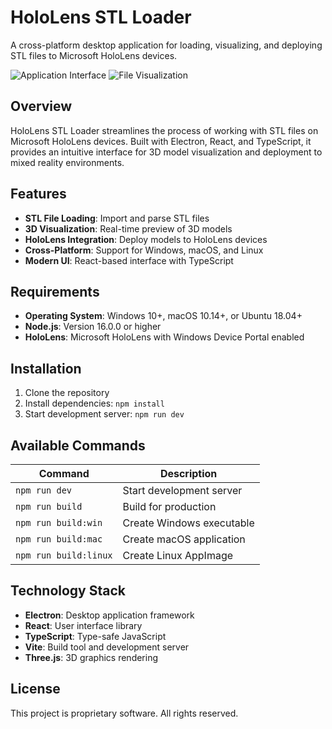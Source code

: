 # HoloLens STL Loader

A cross-platform desktop application for loading, visualizing, and deploying STL files to Microsoft HoloLens devices.

![Application Interface](https://i.ibb.co/YFnppFRG/Screenshot-2025-07-23-at-5-31-25-PM.png)
![File Visualization](https://i.ibb.co/Hpn7G4ML/Screenshot-2025-07-23-at-5-31-16-PM.png)

## Overview

HoloLens STL Loader streamlines the process of working with STL files on Microsoft HoloLens devices. Built with Electron, React, and TypeScript, it provides an intuitive interface for 3D model visualization and deployment to mixed reality environments.

## Features

- **STL File Loading**: Import and parse STL files
- **3D Visualization**: Real-time preview of 3D models
- **HoloLens Integration**: Deploy models to HoloLens devices
- **Cross-Platform**: Support for Windows, macOS, and Linux
- **Modern UI**: React-based interface with TypeScript

## Requirements

- **Operating System**: Windows 10+, macOS 10.14+, or Ubuntu 18.04+
- **Node.js**: Version 16.0.0 or higher
- **HoloLens**: Microsoft HoloLens with Windows Device Portal enabled

## Installation

1. Clone the repository
2. Install dependencies: `npm install`
3. Start development server: `npm run dev`

## Available Commands

| Command               | Description               |
| --------------------- | ------------------------- |
| `npm run dev`         | Start development server  |
| `npm run build`       | Build for production      |
| `npm run build:win`   | Create Windows executable |
| `npm run build:mac`   | Create macOS application  |
| `npm run build:linux` | Create Linux AppImage     |

## Technology Stack

- **Electron**: Desktop application framework
- **React**: User interface library
- **TypeScript**: Type-safe JavaScript
- **Vite**: Build tool and development server
- **Three.js**: 3D graphics rendering

## License

This project is proprietary software. All rights reserved.
